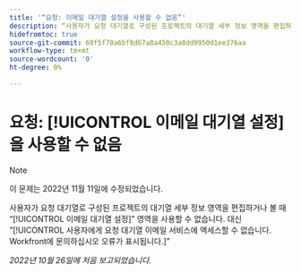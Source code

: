 ```yaml
---
title: '“요청: 이메일 대기열 설정을 사용할 수 없음”'
description: “사용자가 요청 대기열로 구성된 프로젝트의 대기열 세부 정보 영역을 편집하거나 볼 때 이메일 대기열 설정 영역을 사용할 수 없습니다. 대신 사용자에게 요청 대기열 이메일 서비스에 액세스할 수 없습니다. Workfront에 문의하십시오 오류가 표시됩니다.”
hidefromtoc: true
source-git-commit: 60f5f70a6bf8d67a8a450c3a8dd9950d1ee376aa
workflow-type: tm+mt
source-wordcount: '0'
ht-degree: 0%

---
```



# 요청: [!UICONTROL 이메일 대기열 설정]을 사용할 수 없음

>[!NOTE]
>
>이 문제는 2022년 11월 11일에 수정되었습니다.

사용자가 요청 대기열로 구성된 프로젝트의 대기열 세부 정보 영역을 편집하거나 볼 때 “[!UICONTROL 이메일 대기열 설정]” 영역을 사용할 수 없습니다. 대신 ”[!UICONTROL 사용자에게 요청 대기열 이메일 서비스에 액세스할 수 없습니다. Workfront에 문의하십시오 오류가 표시됩니다.]”

_2022년 10월 26일에 처음 보고되었습니다._

